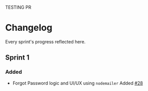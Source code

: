 TESTING PR

# Changelog

Every sprint's progress reflected here.

## Sprint 1

### Added

- Forgot Password logic and UI/UX using `nodemailer` Added [#28](https://github.com/mulla028/T9-Final_Project/pull/28)
